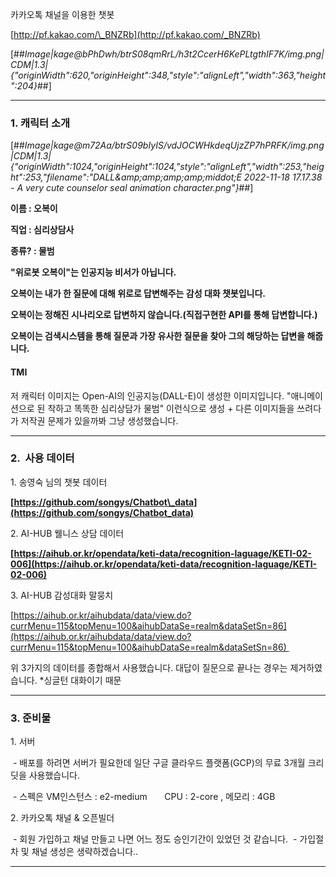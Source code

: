 
카카오톡 채널을 이용한 챗봇

[http://pf.kakao.com/\_BNZRb](http://pf.kakao.com/_BNZRb)

[##_Image|kage@bPhDwh/btrS08qmRrL/h3t2CcerH6KePLtgthIF7K/img.png|CDM|1.3|{"originWidth":620,"originHeight":348,"style":"alignLeft","width":363,"height":204}_##]

---

### **1\. 캐릭터 소개**

[##_Image|kage@m72Aa/btrS09bIyIS/vdJOCWHkdeqUjzZP7hPRFK/img.png|CDM|1.3|{"originWidth":1024,"originHeight":1024,"style":"alignLeft","width":253,"height":253,"filename":"DALL&amp;amp;amp;amp;amp;middot;E 2022-11-18 17.17.38 - A very cute counselor seal animation character.png"}_##]

**이름 : 오복이**

**직업 : 심리상담사**

**종류? : 물범**

**"위로봇 오복이"는 인공지능 비서가 아닙니다.**

**오복이는 내가 한 질문에 대해 위로로 답변해주는 감성 대화 챗봇입니다.**

**오복이는 정해진 시나리오로 답변하지 않습니다.(직접구현한 API를 통해 답변합니다.)**

**오복이는 검색시스템을 통해 질문과 가장 유사한 질문을 찾아 그의 해당하는 답변을 해줍니다.** 

#### **TMI**

저 캐릭터 이미지는 Open-AI의 인공지능(DALL-E)이 생성한 이미지입니다.
"애니메이션으로 된 착하고 똑똑한 심리상담가 물범" 이런식으로 생성
\+ 다른 이미지들을 쓰려다가 저작권 문제가 있을까봐 그냥 생성했습니다.

---

### **2.  사용 데이터**

1\. 송영숙 님의 챗봇 데이터

**[https://github.com/songys/Chatbot\_data](https://github.com/songys/Chatbot_data)**

2\. AI-HUB 웰니스 상담 데이터

**[https://aihub.or.kr/opendata/keti-data/recognition-laguage/KETI-02-006](https://aihub.or.kr/opendata/keti-data/recognition-laguage/KETI-02-006)**

3\. AI-HUB 감성대화 말뭉치

[https://aihub.or.kr/aihubdata/data/view.do?currMenu=115&topMenu=100&aihubDataSe=realm&dataSetSn=86](https://aihub.or.kr/aihubdata/data/view.do?currMenu=115&topMenu=100&aihubDataSe=realm&dataSetSn=86) 

위 3가지의 데이터를 종합해서 사용했습니다.
대답이 질문으로 끝나는 경우는 제거하였습니다.
\*싱글턴 대화이기 때문

---

### **3\. 준비물**

1\. 서버

 - 배포를 하려면 서버가 필요한데 일단 구글 클라우드 플랫폼(GCP)의 무료 3개월 크리딧을 사용했습니다.
 
 - 스펙은 VM인스턴스 : e2-medium
      CPU : 2-core , 메모리 : 4GB

2\. 카카오톡 채널 & 오픈빌더

 - 회원 가입하고 채널 만들고 나면 어느 정도 승인기간이 있었던 것 같습니다.
 - 가입절차 및 채널 생성은 생략하겠습니다..

---

